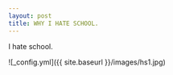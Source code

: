 ```yaml
---
layout: post
title: WHY I HATE SCHOOL.
---
```


I hate school. 

![_config.yml]({{ site.baseurl }}/images/hs1.jpg)

